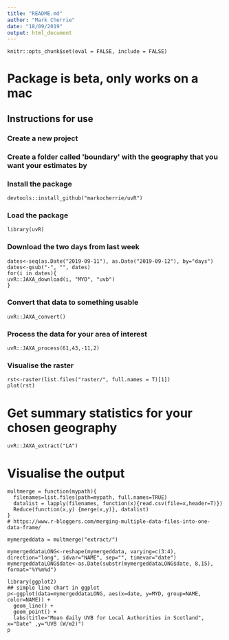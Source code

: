 ```yaml
---
title: "README.md"
author: "Mark Cherrie"
date: "18/09/2019"
output: html_document
---
```


```{r setup, include=FALSE}
knitr::opts_chunk$set(eval = FALSE, include = FALSE)
```

# Package is beta, only works on a mac

## Instructions for use

### Create a new project 
### Create a folder called 'boundary' with the geography that you want your estimates by

### Install the package
```{r install, include=F}
devtools::install_github("markocherrie/uvR")
```

### Load the package
```{r load, include=F}
library(uvR)
```

### Download the two days from last week
```{r download, include=F}
dates<-seq(as.Date("2019-09-11"), as.Date("2019-09-12"), by="days")
dates<-gsub("-", "", dates)
for(i in dates){
uvR::JAXA_download(i, "MYD", "uvb")
}
```

### Convert that data to something usable
```{r convert, include=F}
uvR::JAXA_convert()
```

### Process the data for your area of interest
```{r process, include=F}
uvR::JAXA_process(61,43,-11,2)
```

### Visualise the raster
```{r rstviz, include=F}
rst<-raster(list.files("raster/", full.names = T)[1])
plot(rst)
```

# Get summary statistics for your chosen geography
```{r extract, include=F}
uvR::JAXA_extract("LA")
```

# Visualise the output

```{r summaryvisualise, include=F}
multmerge = function(mypath){
  filenames=list.files(path=mypath, full.names=TRUE)
  datalist = lapply(filenames, function(x){read.csv(file=x,header=T)})
  Reduce(function(x,y) {merge(x,y)}, datalist)
}
# https://www.r-bloggers.com/merging-multiple-data-files-into-one-data-frame/

mymergeddata = multmerge("extract/")

mymergeddataLONG<-reshape(mymergeddata, varying=c(3:4), direction="long", idvar="NAME", sep="", timevar="date")
mymergeddataLONG$date<-as.Date(substr(mymergeddataLONG$date, 8,15), format="%Y%m%d")

library(ggplot2)
## simple line chart in ggplot
p<-ggplot(data=mymergeddataLONG, aes(x=date, y=MYD, group=NAME, color=NAME)) +
  geom_line() +
  geom_point() +
  labs(title="Mean daily UVB for Local Authorities in Scotland", x="Date" ,y="UVB (W/m2)") 
p
```






